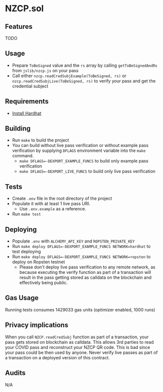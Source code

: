 # NZCP.sol

## Features
TODO

## Usage
- Prepare `ToBeSigned` value and the `rs` array by calling `getToBeSignedAndRs` from `jslib/nzcp.js` on your pass
- Call either `nzcp.readCredSubjExample(ToBeSigned, rs)` or `nzcp.readCredSubjLive(ToBeSigned, rs)` to verify your pass and get the credential subject

## Requirements 
- [Install Hardhat](https://hardhat.org/getting-started/)

## Building
- Run `make` to build the project
- You can build without live pass verification or without example pass verification by supplying `DFLAGS` environment variable into the `make` command.
    - `make DFLAGS=-DEXPORT_EXAMPLE_FUNCS` to build only example pass verification
    - `make DFLAGS=-DEXPORT_LIVE_FUNCS` to build only live pass verification

## Tests
- Create `.env` file in the root directory of the project
- Populate it with at least 1 live pass URI. 
    - Use `.env.example` as a reference.
- Run `make test`

## Deploying
- Populate `.env` with `ALCHEMY_API_KEY` and `ROPSTEN_PRIVATE_KEY`
- Run `make deploy DFLAGS=-DEXPORT_EXAMPLE_FUNCS NETWORK=hardhat` to test deploying
- Run `make deploy DFLAGS=-DEXPORT_EXAMPLE_FUNCS NETWORK=ropsten` to deploy on Ropsten testnet
  - Please don't deploy live pass verification to any remote network, as because executing the verify function as part of a transaction will result in the pass getting stored as calldata on the blockchain and effectively being public.

## Gas Usage
Running tests consumes 1429033 gas units (optimizer enabled, 1000 runs)

## Privacy implications
When you call `NZCP.readCredSubj` function as part of a transaction, your pass gets stored on blockchain as calldata. This allows 3rd parties to read your COVID pass and reconstruct your NZCP QR code. This is bad since your pass could be then used by anyone. Never verify live passes as part of a transaction on a deployed version of this contract.

## Audits
N/A